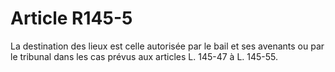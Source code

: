 # Article R145-5

La destination des lieux est celle autorisée par le bail et ses avenants ou par le tribunal dans les cas prévus aux articles L. 145-47 à L. 145-55.
